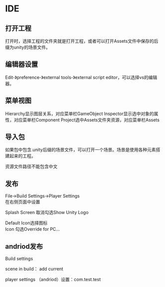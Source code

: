 # IDE

## 打开工程

打开时，选择工程的文件夹就是打开工程，或者可以打开Assets文件中保存的后缀为unity的场景文件。

## 编辑器设置

Edit-》preference-》external tools-》external script editor，可以选择vs的编辑器。

## 菜单视图

Hierarchy显示图层关系，对应菜单栏GameObject
Inspector显示选中对象的属性，对应菜单栏Component
Project选中Assets文件夹资源，对应菜单栏Assets

## 导入包

如果包中包含.unity后缀的场景文件，可以打开一个场景。场景是使用各种元素搭建起来的工程。  

资源文件路径不能包含中文


## 发布

File->Build Settings->Player Settings  
在右侧页面中设置  

Splash Screen  取消勾选Show Unity Logo  

Default Icon选择图标  
Icon 勾选Override for PC...  


## andriod发布

Build settings  

scene in build： add current  

player settings （andriod）设置：com.test.test  

